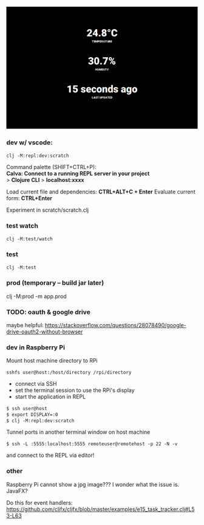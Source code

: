 ![dashboard](./dashboard.png)

### dev w/ vscode:
```
clj -M:repl:dev:scratch
```
Command palette (SHIFT+CTRL+P):   
**Calva: Connect to a running REPL server in your project**   
\> **Clojure CLI**
\> **localhost:xxxx**   

Load current file and dependencies: **CTRL+ALT+C + Enter**
Evaluate current form: **CTRL+Enter**

Experiment in scratch/scratch.clj

### test watch
```
clj -M:test/watch
```

### test
```
clj -M:test
```

### prod (temporary – build jar later)

clj -M:prod -m app.prod

### TODO: oauth & google drive
maybe helpful:
https://stackoverflow.com/questions/28078490/google-drive-oauth2-without-browser

### dev in Raspberry Pi

Mount host machine directory to RPi
```
sshfs user@host:/host/directory /rpi/directory
```

- connect via SSH
- set the terminal session to use the RPi's display
- start the application in REPL
```
$ ssh user@host
$ export DISPLAY=:0
$ clj -M:repl:dev:scratch
```

Tunnel ports in another terminal window on host machine
```
$ ssh -L :5555:localhost:5555 remoteuser@remotehost -p 22 -N -v
```

and connect to the REPL via editor!

### other

Raspberry Pi cannot show a jpg image??? I wonder what the issue is. JavaFX?

Do this for event handlers: https://github.com/cljfx/cljfx/blob/master/examples/e15_task_tracker.clj#L53-L63
